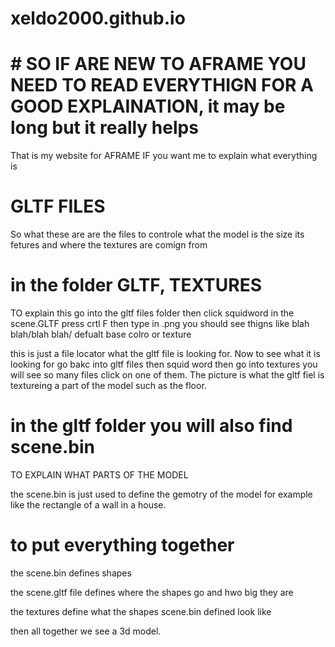 # xeldo2000.github.io

# # SO IF ARE NEW TO AFRAME YOU NEED TO READ EVERYTHIGN FOR A GOOD EXPLAINATION, it may be long but it really helps
That is my website for AFRAME
IF you want me to explain what everything is



# GLTF FILES

So what these are are the files to controle what the model is the size its fetures and where the textures are comign from

# in the folder GLTF, TEXTURES

TO explain this
go into the gltf files folder
then click squidword
in the scene.GLTF press crtl F then type in .png you should see thigns like blah blah/blah blah/ defualt base colro or texture

this is just a file locator what the gltf file is looking for. Now to see what it is looking for go bakc into gltf files then squid word then go into textures you will see so many files click on one of them. The picture is what the gltf fiel is textureing a part of the model such as the floor.

# in the gltf folder you will also find scene.bin

TO EXPLAIN WHAT PARTS OF THE MODEL

the scene.bin is just used to define the gemotry of the model for example like the rectangle of a wall in a house.
 
# to put everything together

the scene.bin defines shapes

the scene.gltf file defines where the shapes go and hwo big they are

the textures define what the shapes scene.bin defined look like

then all together we see a 3d model.

